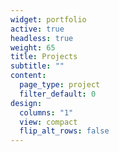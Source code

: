 ```yaml
---
widget: portfolio
active: true
headless: true
weight: 65
title: Projects
subtitle: ""
content:
  page_type: project
  filter_default: 0
design:
  columns: "1"
  view: compact
  flip_alt_rows: false
---
```

